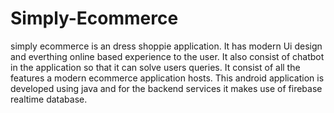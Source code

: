 # Simply-Ecommerce
simply ecommerce is an dress shoppie application. It has modern Ui design and everthing online based experience to the user. It also consist of chatbot in the application so that it can solve users queries. It consist of all the features a modern ecommerce application hosts. This android application is developed using java and for the backend services it makes use of firebase realtime database.
